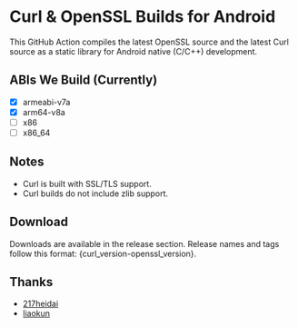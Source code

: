 # Curl & OpenSSL Builds for Android
This GitHub Action compiles the latest OpenSSL source and the latest Curl source as a static library for Android native (C/C++) development.

## ABIs We Build (Currently)
* [x] armeabi-v7a
* [x] arm64-v8a
* [ ] x86
* [ ] x86_64

## Notes
* Curl is built with SSL/TLS support.
* Curl builds do not include zlib support.

## Download
Downloads are available in the release section. Release names and tags follow this format: {curl_version-openssl_version}.

## Thanks
* [217heidai](https://github.com/217heidai/openssl_for_android)
* [liaokun](https://zhuanlan.zhihu.com/p/614298413?utm_id=0)
